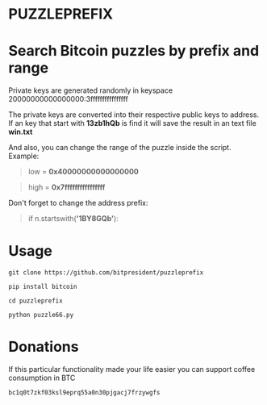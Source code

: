 # PUZZLEPREFIX

# Search Bitcoin puzzles by prefix and range

Private keys are generated randomly in keyspace 20000000000000000:3ffffffffffffffff 

The private keys are converted into their respective public keys to address. If an key that start with **13zb1hQb** is find it will save the result in an text file **win.txt**

And also, you can change the range of the puzzle inside the script. Example:

> low  = **0x40000000000000000**

> high = **0x7ffffffffffffffff**

Don't forget to change the address prefix:

> if n.startswith(**'1BY8GQb'**):

# Usage

```
git clone https://github.com/bitpresident/puzzleprefix
```
```
pip install bitcoin
```
```
cd puzzleprefix
```
```
python puzzle66.py
```

# Donations

If this particular functionality made your life easier you can support coffee consumption in BTC
```
bc1q0t7zkf03ksl9eprq55a0n30pjgacj7frzywgfs
```
